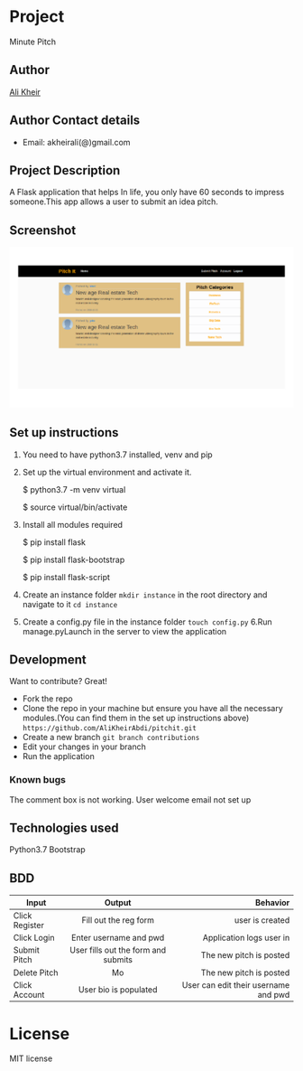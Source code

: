 # Project
Minute Pitch 

## Author
[Ali Kheir](https://github.com/AliKheirAbdi)

## Author Contact details
* Email: akheirali(@)gmail.com


## Project Description
A Flask application that helps In life, you only have 60 seconds to impress someone.This app allows a user to submit an idea pitch.
## Screenshot
![image](https://github.com/AliKheirAbdi/pitchit/blob/master/app/pitchapp.png)

## Set up instructions
1. You need to have python3.7 installed, venv and pip
2. Set up the virtual environment and activate it.

    
    $ python3.7 -m venv virtual


    $ source virtual/bin/activate


3. Install all modules required

    $ pip install flask


    $ pip install flask-bootstrap


    $ pip install flask-script

4. Create an instance folder ```mkdir instance``` in the root directory and navigate to it ```cd instance```
5. Create a config.py file in the instance folder ```touch config.py```
6.Run manage.pyLaunch in the server to view the application

## Development
Want to contribute? Great!
* Fork the repo
* Clone the repo in your machine but ensure you have all the necessary modules.(You can find them in the set up instructions above)
```https://github.com/AliKheirAbdi/pitchit.git```
* Create a new branch ```git branch contributions```
* Edit your changes in your branch
* Run the application

### Known bugs
The comment box is not working.
User welcome email not set up

## Technologies used
Python3.7
Bootstrap

## BDD
| Input        | Output           | Behavior  |
| ------------- |:-------------:| -----:|
| Click Register      | Fill out the reg form | user is created |
| Click Login     | Enter username and pwd   | Application logs user in |
| Submit Pitch| User fills out the form and submits | The new pitch is posted|
| Delete Pitch| Mo | The new pitch is posted| Appears on the home page
| Click Account| User bio is populated | User can edit their username and pwd|




# License
MIT license
